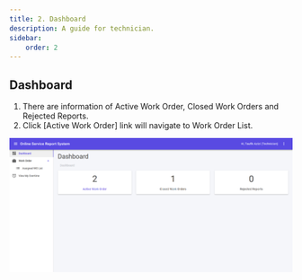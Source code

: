 ```yaml
---
title: 2. Dashboard
description: A guide for technician.
sidebar:
    order: 2
---
```


## Dashboard

1. There are information of Active Work Order, Closed Work Orders and Rejected Reports.
2. Click [Active Work Order] link will navigate to Work Order List.

![OpServ Dashboard Screen](../../../assets/technician/dashboard/dashboard-tech.png)